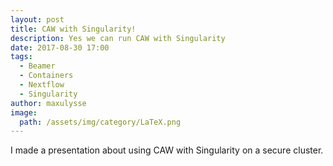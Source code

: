 ```yaml
---
layout: post
title: CAW with Singularity!
description: Yes we can run CAW with Singularity
date: 2017-08-30 17:00
tags:
  - Beamer
  - Containers
  - Nextflow
  - Singularity
author: maxulysse
image:
  path: /assets/img/category/LaTeX.png
---
```


I made a presentation <a href="https://github.com/MaxUlysse/Presentations/blob/master/MGarcia-20170829-FocusMeeting.pdf" target="_blank"><i class="fa fa-file-pdf-o" aria-hidden="true"></i></a> about using CAW with Singularity on a secure cluster.
